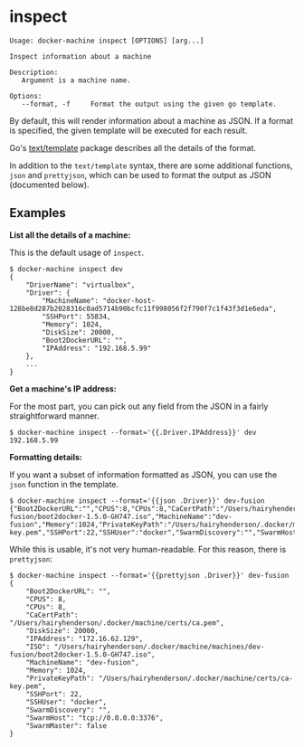 <!--[metadata]>
+++
title = "inspect"
description = "Inspect information about a machine"
keywords = ["machine, inspect, subcommand"]
[menu.machine]
identifier="machine.inspect"
parent="smn_machine_subcmds"
+++
<![end-metadata]-->

# inspect

    Usage: docker-machine inspect [OPTIONS] [arg...]

    Inspect information about a machine

    Description:
       Argument is a machine name.

    Options:
       --format, -f 	Format the output using the given go template.

By default, this will render information about a machine as JSON. If a format is
specified, the given template will be executed for each result.

Go's [text/template](http://golang.org/pkg/text/template/) package
describes all the details of the format.

In addition to the `text/template` syntax, there are some additional functions,
`json` and `prettyjson`, which can be used to format the output as JSON (documented below).

## Examples

**List all the details of a machine:**

This is the default usage of `inspect`.

    $ docker-machine inspect dev
    {
        "DriverName": "virtualbox",
        "Driver": {
            "MachineName": "docker-host-128be8d287b2028316c0ad5714b90bcfc11f998056f2f790f7c1f43f3d1e6eda",
            "SSHPort": 55834,
            "Memory": 1024,
            "DiskSize": 20000,
            "Boot2DockerURL": "",
            "IPAddress": "192.168.5.99"
        },
        ...
    }

**Get a machine's IP address:**

For the most part, you can pick out any field from the JSON in a fairly
straightforward manner.

    $ docker-machine inspect --format='{{.Driver.IPAddress}}' dev
    192.168.5.99

**Formatting details:**

If you want a subset of information formatted as JSON, you can use the `json`
function in the template.

    $ docker-machine inspect --format='{{json .Driver}}' dev-fusion
    {"Boot2DockerURL":"","CPUS":8,"CPUs":8,"CaCertPath":"/Users/hairyhenderson/.docker/machine/certs/ca.pem","DiskSize":20000,"IPAddress":"172.16.62.129","ISO":"/Users/hairyhenderson/.docker/machine/machines/dev-fusion/boot2docker-1.5.0-GH747.iso","MachineName":"dev-fusion","Memory":1024,"PrivateKeyPath":"/Users/hairyhenderson/.docker/machine/certs/ca-key.pem","SSHPort":22,"SSHUser":"docker","SwarmDiscovery":"","SwarmHost":"tcp://0.0.0.0:3376","SwarmMaster":false}

While this is usable, it's not very human-readable. For this reason, there is
`prettyjson`:

    $ docker-machine inspect --format='{{prettyjson .Driver}}' dev-fusion
    {
        "Boot2DockerURL": "",
        "CPUS": 8,
        "CPUs": 8,
        "CaCertPath": "/Users/hairyhenderson/.docker/machine/certs/ca.pem",
        "DiskSize": 20000,
        "IPAddress": "172.16.62.129",
        "ISO": "/Users/hairyhenderson/.docker/machine/machines/dev-fusion/boot2docker-1.5.0-GH747.iso",
        "MachineName": "dev-fusion",
        "Memory": 1024,
        "PrivateKeyPath": "/Users/hairyhenderson/.docker/machine/certs/ca-key.pem",
        "SSHPort": 22,
        "SSHUser": "docker",
        "SwarmDiscovery": "",
        "SwarmHost": "tcp://0.0.0.0:3376",
        "SwarmMaster": false
    }
